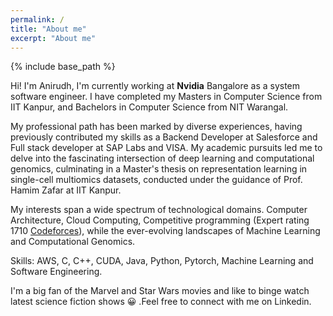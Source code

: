 ```yaml
---
permalink: /
title: "About me"
excerpt: "About me"
---
```

{% include base_path %}


Hi! I'm Anirudh, I'm currently working at **Nvidia** Bangalore as a system software engineer. I have completed my Masters in Computer Science from IIT Kanpur, and  Bachelors in Computer Science from NIT Warangal.

My professional path has been marked by diverse experiences, having previously contributed my skills as a Backend Developer at Salesforce and Full stack developer at SAP Labs and VISA. 
My academic pursuits led me to delve into the fascinating intersection of deep learning and computational genomics, culminating in a Master's thesis on representation learning in single-cell multiomics datasets, conducted under the guidance of Prof. Hamim Zafar at IIT Kanpur.

My interests span a wide spectrum of technological domains. Computer Architecture, Cloud Computing, Competitive programming (Expert rating 1710 [Codeforces](https://codeforces.com/profile/annnnirudh)), while the ever-evolving landscapes of Machine Learning and Computational Genomics.

Skills: AWS, C, C++, CUDA, Java, Python, Pytorch, Machine Learning and Software Engineering.

I'm a big fan of the Marvel and Star Wars  movies and like to binge watch latest science fiction shows :grinning: .Feel free to connect with me on Linkedin.



